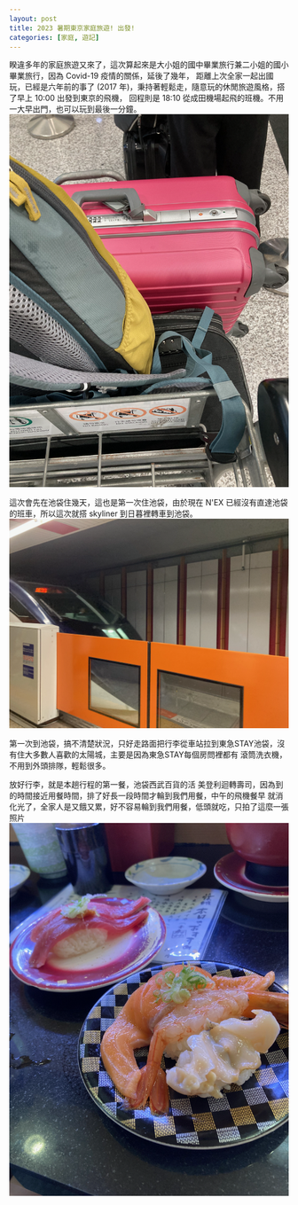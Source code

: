 ```yaml
---
layout: post
title: 2023 暑期東京家庭旅遊! 出發!
categories: [家庭, 遊記]
---
```


睽違多年的家庭旅遊又來了，這次算起來是大小姐的國中畢業旅行兼二小姐的國小畢業旅行，因為 Covid-19 疫情的關係，延後了幾年，
距離上次全家一起出國玩，已經是六年前的事了 (2017 年)，秉持著輕鬆走，隨意玩的休閒旅遊風格，搭了早上 10:00 出發到東京的飛機，
回程則是 18:10 從成田機場起飛的班機。不用一大早出門，也可以玩到最後一分鐘。
![行李](/assets/2023-07/2023-06-30-depart-luggage.png)

這次會先在池袋住幾天，這也是第一次住池袋，由於現在 N'EX 已經沒有直達池袋的班車，所以這次就搭 skyliner 到日暮裡轉車到池袋。
![Skyliner](/assets/2023-07/2023-06-30-skyliner.png)

第一次到池袋，搞不清楚狀況，只好走路面把行李從車站拉到東急STAY池袋，沒有住大多數人喜歡的太陽城，主要是因為東急STAY每個房問裡都有
滾筒洗衣機，不用到外頭排隊，輕鬆很多。

放好行李，就是本趟行程的第一餐，池袋西武百貨的活 美登利迴轉壽司，因為到的時間接近用餐時間，排了好長一段時間才輪到我們用餐，中午的飛機餐早
就消化光了，全家人是又餓又累，好不容易輪到我們用餐，低頭就吃，只拍了這麼一張照片
![回し寿司 活 美登利](/assets/2023-07/2023-06-30-sushi.png)